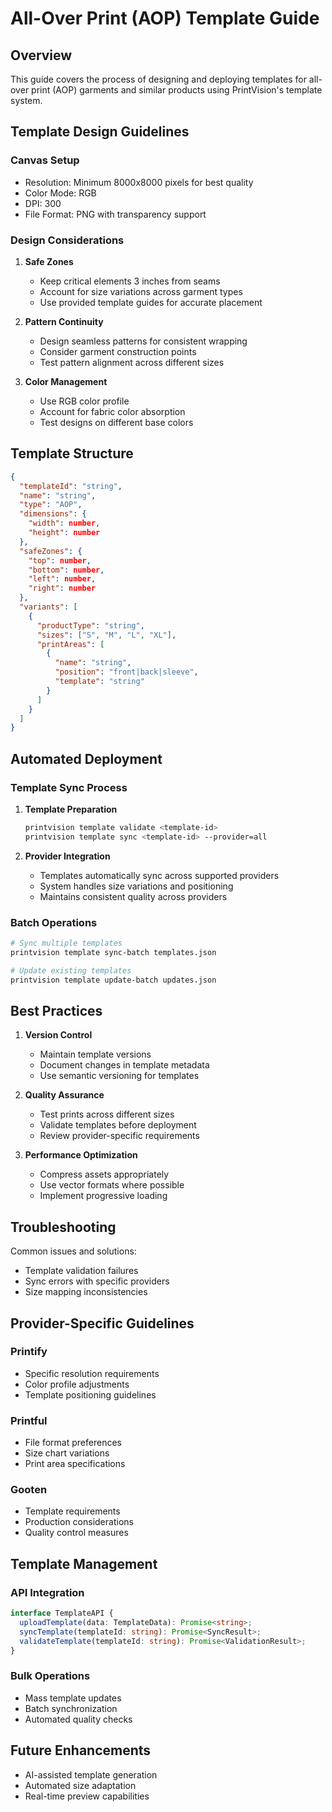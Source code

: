 # All-Over Print (AOP) Template Guide

## Overview

This guide covers the process of designing and deploying templates for all-over print (AOP) garments and similar products using PrintVision's template system.

## Template Design Guidelines

### Canvas Setup

- Resolution: Minimum 8000x8000 pixels for best quality
- Color Mode: RGB
- DPI: 300
- File Format: PNG with transparency support

### Design Considerations

1. **Safe Zones**
   - Keep critical elements 3 inches from seams
   - Account for size variations across garment types
   - Use provided template guides for accurate placement

2. **Pattern Continuity**
   - Design seamless patterns for consistent wrapping
   - Consider garment construction points
   - Test pattern alignment across different sizes

3. **Color Management**
   - Use RGB color profile
   - Account for fabric color absorption
   - Test designs on different base colors

## Template Structure

```json
{
  "templateId": "string",
  "name": "string",
  "type": "AOP",
  "dimensions": {
    "width": number,
    "height": number
  },
  "safeZones": {
    "top": number,
    "bottom": number,
    "left": number,
    "right": number
  },
  "variants": [
    {
      "productType": "string",
      "sizes": ["S", "M", "L", "XL"],
      "printAreas": [
        {
          "name": "string",
          "position": "front|back|sleeve",
          "template": "string"
        }
      ]
    }
  ]
}
```

## Automated Deployment

### Template Sync Process

1. **Template Preparation**
   ```bash
   printvision template validate <template-id>
   printvision template sync <template-id> --provider=all
   ```

2. **Provider Integration**
   - Templates automatically sync across supported providers
   - System handles size variations and positioning
   - Maintains consistent quality across providers

### Batch Operations

```bash
# Sync multiple templates
printvision template sync-batch templates.json

# Update existing templates
printvision template update-batch updates.json
```

## Best Practices

1. **Version Control**
   - Maintain template versions
   - Document changes in template metadata
   - Use semantic versioning for templates

2. **Quality Assurance**
   - Test prints across different sizes
   - Validate templates before deployment
   - Review provider-specific requirements

3. **Performance Optimization**
   - Compress assets appropriately
   - Use vector formats where possible
   - Implement progressive loading

## Troubleshooting

Common issues and solutions:
- Template validation failures
- Sync errors with specific providers
- Size mapping inconsistencies

## Provider-Specific Guidelines

### Printify
- Specific resolution requirements
- Color profile adjustments
- Template positioning guidelines

### Printful
- File format preferences
- Size chart variations
- Print area specifications

### Gooten
- Template requirements
- Production considerations
- Quality control measures

## Template Management

### API Integration

```typescript
interface TemplateAPI {
  uploadTemplate(data: TemplateData): Promise<string>;
  syncTemplate(templateId: string): Promise<SyncResult>;
  validateTemplate(templateId: string): Promise<ValidationResult>;
}
```

### Bulk Operations

- Mass template updates
- Batch synchronization
- Automated quality checks

## Future Enhancements

- AI-assisted template generation
- Automated size adaptation
- Real-time preview capabilities